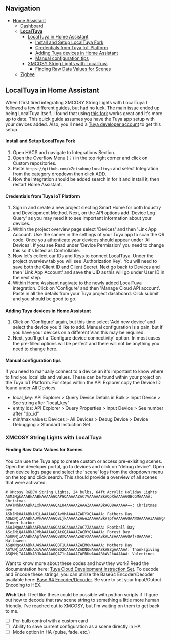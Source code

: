 ## Navigation
* [Home Assistant](https://github.com/TechHutTV/homelab/tree/main/homeassistant)
  - [Dashboard](https://github.com/TechHutTV/homelab/tree/main/homeassistant/dashboard)
  - [__LocalTuya__](https://github.com/TechHutTV/homelab/tree/main/homeassistant/localtuya)
    - [LocalTuya in Home Assistant](https://github.com/TechHutTV/homelab/tree/main/homeassistant/localtuya#localtuya-in-home-assistant)
      - [Install and Setup LocalTuya Fork](https://github.com/TechHutTV/homelab/tree/main/homeassistant/localtuya#install-and-setup-localtuya-fork)
      - [Credentials from Tuya IoT Platform](https://github.com/TechHutTV/homelab/tree/main/homeassistant/localtuya#credentials-from-tuya-iot-platform)
      - [Adding Tuya devices in Home Assistant](https://github.com/TechHutTV/homelab/tree/main/homeassistant/localtuya#adding-tuya-devices-in-home-assistant)
      - [Manual configuration tips](https://github.com/TechHutTV/homelab/tree/main/homeassistant/localtuya#manual-configuration-tips)
    - [XMCOSY String Lights with LocalTuya](https://github.com/TechHutTV/homelab/tree/main/homeassistant/localtuya#xmcosy-string-lights-with-localtuya)
      - [Finding Raw Data Values for Scenes](https://github.com/TechHutTV/homelab/tree/main/homeassistant/localtuya#finding-raw-data-values-for-scenes)
  - [Zigbee](https://github.com/TechHutTV/homelab/tree/main/homeassistant/zigbee)

## LocalTuya in Home Assistant
When I first tired integrating XMCOSY String Lights with LocalTuya I followed a few different [guides](https://thehelpfulidiot.com/integrating-xmcosy-outdoor-string-lights-with-home-assistant-locally), but had no luck. The main issue ended up being LocalTuya itself. I found that using [this fork](https://github.com/xZetsubou/localtuya) works great and it's more up to date. This quick guide assumes you have the Tuya app setup with your devices added. Also, you'll need a [Tuya developer account](https://platform.tuya.com/) to get this setup.

#### Install and Setup LocalTuya Fork
1. Open HACS and navigate to Integrations Section.
2. Open the Overflow Menu (⋮) in the top right corner and click on Custom repositories.
3. Paste ```https://github.com/xZetsubou/localtuya``` and select Integration from the category dropdown then click ADD.
4. Now the integration should be added search in for it and install it, then restart Home Assistant.

#### Credentials from Tuya IoT Platform
1. Sign in and create a new project slecting Smart Home for both Industry and Development Method. Next, on the API options add 'Device Log Query' as you may need it to see important information about your devices.
2. Within the project overview page select 'Devices' and then 'Link App Account'. Use the sanner in the settings of your Tuya app to scan the QR code. Once you athenticate your devices should appear under 'All Devices'. If you see Read under 'Device Permission' you need to change this so it's listed as Controllable.
3. Now let's collect our IDs and Keys to connect LocalTuya. Under the project overview tab you will see 'Authorization Key'. You will need to save both the Client ID and Client Secret. Next go back to Devices and then 'Link App Account' and save the UID as this will go under User ID in the next step.
4. Within Home Assisant nagivate to the newly added LocalTuya integration. Click on 'Configure' and then 'Manage Cloud API account'. Paste in all the details from your Tuya project dashboard. Click submit and you should be good to go.

#### Adding Tuya devices in Home Assistant
1. Click on 'Configure' again, but this time select 'Add new device' and select the device you'd like to add. Manual configuration is a pain, but if you have your devices on a different Vlan this may be required.
2. Next, you'll get a 'Configure device connectivity' option. In most cases the pre-filled options will be perfect and there will not be anything you need to change here.
#### Manual configuration tips
If you need to manually connect to a device an it's important to know where to find you local ids and values. These can be found within your project on the Tuya IoT Platform. For steps within the API Explorer copy the Device ID found under All Devices.
* local_key: API Explorer > Query Device Details in Bulk > Input Device > See string after "local_key"
* entity ids: API Explorer > Query Properties > Input Device > See number after "dp_id"
* min/max values: Devices > All Devices > Debug Device > Device Debugging > Standard Instuction Set

### XMCOSY String Lights with LocalTuya

#### Finding Raw Data Values for Scenes
You can use the Tuya app to create custom or access pre-exisiting scenes. Open the developer portal, go to devices and click on "debug device". Open then device logs page and select the 'scene' logs from the dropdown menu on the top and click search. This should provide a overview of all scenes that were activated.

```
# XMcosy RGBCW String Lights, 24 bulbs, 64ft Acrylic Holiday Lights
ASMJMgkAAABkAABkAAAAAGQAPGQAAAAAZAC7VAAAAABkAOpXAAAAAGQBCGMAAAAA: Christmas
AVATMhkAAABkALxkAAAAAGQALU4AAAAAZAAAZAAAAABkAGQ8AAAAAA==: Christmas eve
ASkJMk8AAABkAN1LAAAAAGQAvVMAAAAAZADYXQAAAAA: Fathers Day
AQEDMjIAAABkAUVkAAAAAGQBIjkAAAAAZAEeZAAAAABkATpfAAAAAGQAAWQAAAAAZAAnWgAAAAA=: Flower harbor
ASoJMgoAAABkAAFkAAAAAGQAiGQAAAAAZAC7ZAAAAAA: Football Day
AScJMiQAAABkAJVbAAAAAGQAtGQAAAAAZACRYQAAAAA: Forest Day
ASUKMjIAAABkAApfAAAAAGQBBmQAAAAAZADvXAAAAABkALAsAAAAAGQAfFQAAAAA: Halloween
ASgKMgcAAABkAU49AAAAAGQBF1UAAAAAZAEMOwAAAAA: Mothers Day
ASYUMjIAAABkADxVAAAAAGQBD2QAAAAAZADNQwAAAABkABZgAAAAAA: Thanksgiving
ASQMMjIAAABkARJkAAAAAGQA71cAAAAAZAFBUwAAAABkAVJkAAAAAA: Valentines
```

Want to know more about these codes and how they work?  Read the documentation here: [Tuya Cloud Development Instruction Set](https://developer.tuya.com/en/docs/iot/dj?id=K9i5ql3v98hn3#title-16-scene_select).
To decode and Encode these strings, you can utilize the Base64 Encoder/Decoder available here: [Base 64 Encoder/Decoder](https://emn178.github.io/online-tools/base64_decode.html). Be sure to set your Input/Output Encoding to HEX.

__Wish List__: I feel like these could be possible with python scripts if I figure out how to decode that raw scene string to something a little more human friendly. I've reached out to XMCOSY, but I'm waiting on them to get back to me.
- [ ] Per-bulb control with a custom card
- [ ] Ability to save current configuration as a scene directly in HA
- [ ] Mode option in HA (pulse, fade, etc.)
